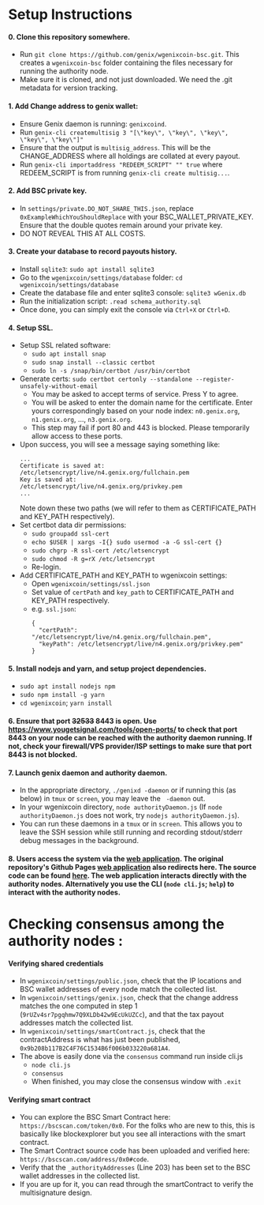 # Setup Instructions

#### 0. Clone this repository somewhere.
- Run `git clone https://github.com/genix/wgenixcoin-bsc.git`. This creates a `wgenixcoin-bsc` folder containing the files necessary for running the authority node.
- Make sure it is cloned, and not just downloaded. We need the .git metadata for version tracking.

#### 1. Add Change address to genix wallet:
- Ensure Genix daemon is running: `genixcoind`.
- Run `genix-cli createmultisig 3 "[\"key\", \"key\", \"key\", \"key\", \"key\"]"`
- Ensure that the output is `multisig_address`. This will be the CHANGE_ADDRESS where all holdings are collated at every payout.
- Run `genix-cli importaddress "REDEEM_SCRIPT" "" true` where REDEEM_SCRIPT is from running `genix-cli create multisig...`.

#### 2. Add BSC private key.
- In `settings/private.DO_NOT_SHARE_THIS.json`, replace `0xExampleWhichYouShouldReplace` with your BSC_WALLET_PRIVATE_KEY. Ensure that the double quotes remain around your private key.
- DO NOT REVEAL THIS AT ALL COSTS.

#### 3. Create your database to record payouts history.
- Install `sqlite3`: `sudo apt install sqlite3`
- Go to the `wgenixcoin/settings/database` folder: `cd wgenixcoin/settings/database`
- Create the database file and enter sqlite3 console: `sqlite3 wGenix.db`
- Run the initialization script: `.read schema_authority.sql`
- Once done, you can simply exit the console via `Ctrl+X` or `Ctrl+D`.

#### 4. Setup SSL.
- Setup SSL related software:
    - `sudo apt install snap`
    - `sudo snap install --classic certbot`
    - `sudo ln -s /snap/bin/certbot /usr/bin/certbot`
- Generate certs: `sudo certbot certonly --standalone --register-unsafely-without-email`
    - You may be asked to accept terms of service. Press Y to agree.
    - You will be asked to enter the domain name for the certificate. Enter yours correspondingly based on your node index: `n0.genix.org`, `n1.genix.org`, ..., `n3.genix.org`.
    - This step may fail if port 80 and 443 is blocked. Please temporarily allow access to these ports.
- Upon success, you will see a message saying something like:
    ```
    ...
    Certificate is saved at: /etc/letsencrypt/live/n4.genix.org/fullchain.pem
    Key is saved at:         /etc/letsencrypt/live/n4.genix.org/privkey.pem
    ...
    ```
    Note down these two paths (we will refer to them as CERTIFICATE_PATH and KEY_PATH respectively).
- Set certbot data dir permissions: 
    - `sudo groupadd ssl-cert`
    - `echo $USER | xargs -I{} sudo usermod -a -G ssl-cert {}`
    - `sudo chgrp -R ssl-cert /etc/letsencrypt`
    - `sudo chmod -R g=rX /etc/letsencrypt`
    - Re-login.
- Add CERTIFICATE_PATH and KEY_PATH to wgenixcoin settings:
    - Open `wgenixcoin/settings/ssl.json`
    - Set value of `certPath` and `key_path` to CERTIFICATE_PATH and KEY_PATH respectively.
    - e.g. `ssl.json`:
        ```
        {
          "certPath": "/etc/letsencrypt/live/n4.genix.org/fullchain.pem",
          "keyPath": /etc/letsencrypt/live/n4.genix.org/privkey.pem"
        }
        ```

#### 5. Install nodejs and yarn, and setup project dependencies.
- `sudo apt install nodejs npm`
- `sudo npm install -g yarn`
- `cd wgenixcoin`; `yarn install`

#### 6. Ensure that port ~~32533~~ 8443 is open. Use https://www.yougetsignal.com/tools/open-ports/ to check that port 8443 on your node can be reached with the authority daemon running. If not, check your firewall/VPS provider/ISP settings to make sure that port 8443 is not blocked.

#### 7. Launch genix daemon and authority daemon.
- In the appropriate directory, `./genixd -daemon` or if running this (as below) in `tmux` or `screen`, you may leave the ` -daemon` out.
- In your wgenixcoin directory, `node authorityDaemon.js` (If `node authorityDaemon.js` does not work, try `nodejs authorityDaemon.js`).
- You can run these daemons in a `tmux` or in `screen`. This allows you to leave the SSH session while still running and recording stdout/stderr debug messages in the background.

#### 8. Users access the system via the [web application](https://wrap.genix.org/). The original repository's Github Pages [web application](https://wgenixcoin.github.io/wgenixcoin-frontend/) also redirects here. The source code can be found [here](https://github.com/genix/wgenixcoin-frontend). The web application interacts directly with the authority nodes. Alternatively you use the CLI (`node cli.js`; `help`) to interact with the authority nodes.

# Checking consensus among the authority nodes :

#### Verifying shared credentials
- In `wgenixcoin/settings/public.json`, check that the IP locations and BSC wallet addresses of every node match the collected list.
- In `wgenixcoin/settings/genix.json`, check that the change address matches the one computed in step 1 (`9rUZv4sr7pgqhmw7Q9XLDb42w9EcUkUZCc`), and that the tax payout addresses match the collected list.
- In `wgenixcoin/settings/smartContract.js`, check that the contractAddress is what has just been published, `0x9b208b117B2C4F76C1534B6f006b033220a681A4`.
- The above is easily done via the `consensus` command run inside cli.js
    - `node cli.js`
    - `consensus`
    - When finished, you may close the consensus window with `.exit`

#### Verifying smart contract
- You can explore the BSC Smart Contract here: `https://bscscan.com/token/0x0`. For the folks who are new to this, this is basically like blockexplorer but you see all interactions with the smart contract.
- The Smart Contract source code has been uploaded and verified here: `https://bscscan.com/address/0x0#code`.
- Verify that the `_authorityAddresses` (Line 203) has been set to the BSC wallet addresses in the collected list.
- If you are up for it, you can read through the smartContract to verify the multisignature design.
